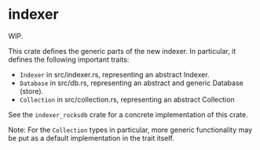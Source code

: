 # indexer

WIP.

This crate defines the generic parts of the new indexer. In particular, it defines the following important traits:

  - `Indexer` in src/indexer.rs, representing an abstract Indexer.
  - `Database` in src/db.rs, representing an abstract and generic Database (store).
  - `Collection` in src/collection.rs, representing an abstract Collection

See the `indexer_rocksdb` crate for a concrete implementation of this crate.

Note: For the `Collection` types in particular, more generic functionality may be put as a default implementation in the trait itself.